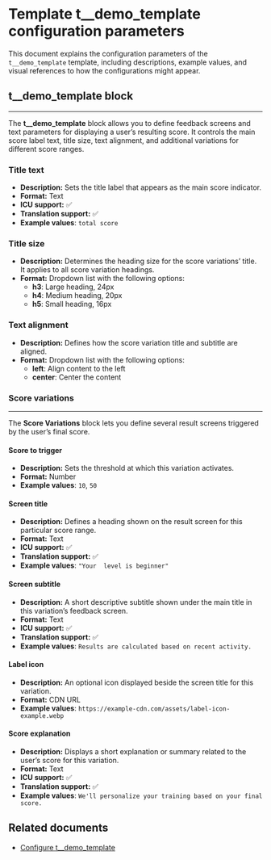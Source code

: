 # Template t__demo_template configuration parameters

This document explains the configuration parameters of the `t__demo_template` template, including descriptions, example values, and visual references to how the configurations might appear.

## t__demo_template block
---

The **t__demo_template** block allows you to define feedback screens and text parameters for displaying a user’s resulting score. It controls the main score label text, title size, text alignment, and additional variations for different score ranges.

### Title text

- **Description:** Sets the title label that appears as the main score indicator.  
- **Format:** Text  
- **ICU support:** ✅  
- **Translation support:** ✅  
- **Example values**: `total score`

### Title size

- **Description:** Determines the heading size for the score variations’ title. It applies to all score variation headings.  
- **Format:** Dropdown list with the following options:
  - **h3**: Large heading, 24px
  - **h4**: Medium heading, 20px
  - **h5**: Small heading, 16px

### Text alignment

- **Description:** Defines how the score variation title and subtitle are aligned.  
- **Format:** Dropdown list with the following options:
  - **left**: Align content to the left
  - **center**: Center the content

### Score variations
---

The **Score Variations** block lets you define several result screens triggered by the user’s final score.

#### Score to trigger

- **Description:** Sets the threshold at which this variation activates.  
- **Format:** Number  
- **Example values**: `10`, `50`

#### Screen title

- **Description:** Defines a heading shown on the result screen for this particular score range.  
- **Format:** Text  
- **ICU support:** ✅  
- **Translation support:** ✅  
- **Example values**: `"Your  level is beginner"`

#### Screen subtitle

- **Description:** A short descriptive subtitle shown under the main title in this variation’s feedback screen.  
- **Format:** Text  
- **ICU support:** ✅  
- **Translation support:** ✅  
- **Example values**: `Results are calculated based on recent activity.`

#### Label icon

- **Description:** An optional icon displayed beside the screen title for this variation.  
- **Format:** CDN URL  
- **Example values**: `https://example-cdn.com/assets/label-icon-example.webp`

#### Score explanation

- **Description:** Displays a short explanation or summary related to the user’s score for this variation.  
- **Format:** Text  
- **ICU support:** ✅  
- **Translation support:** ✅  
- **Example values**: `We'll personalize your training based on your final score.`

## Related documents

- [Configure t__demo_template](/ai-technical-writing/ai-use-case/ai-use-case-writing-docs-from-templates)